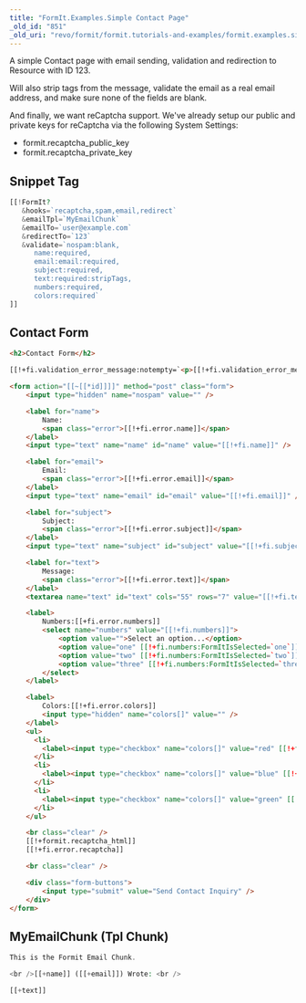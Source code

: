 ```yaml
---
title: "FormIt.Examples.Simple Contact Page"
_old_id: "851"
_old_uri: "revo/formit/formit.tutorials-and-examples/formit.examples.simple-contact-page"
---
```


A simple Contact page with email sending, validation and redirection to Resource with ID 123.

Will also strip tags from the message, validate the email as a real email address, and make sure none of the fields are blank.

And finally, we want reCaptcha support. We've already setup our public and private keys for reCaptcha via the following System Settings:

- formit.recaptcha\_public\_key
- formit.recaptcha\_private\_key

## Snippet Tag

``` php
[[!FormIt?
   &hooks=`recaptcha,spam,email,redirect`
   &emailTpl=`MyEmailChunk`
   &emailTo=`user@example.com`
   &redirectTo=`123`
   &validate=`nospam:blank,
      name:required,
      email:email:required,
      subject:required,
      text:required:stripTags,
      numbers:required,
      colors:required`
]]
```

## Contact Form

``` html
<h2>Contact Form</h2>

[[!+fi.validation_error_message:notempty=`<p>[[!+fi.validation_error_message]]</p>`]]

<form action="[[~[[*id]]]]" method="post" class="form">
    <input type="hidden" name="nospam" value="" />

    <label for="name">
        Name:
        <span class="error">[[!+fi.error.name]]</span>
    </label>
    <input type="text" name="name" id="name" value="[[!+fi.name]]" />

    <label for="email">
        Email:
        <span class="error">[[!+fi.error.email]]</span>
    </label>
    <input type="text" name="email" id="email" value="[[!+fi.email]]" />

    <label for="subject">
        Subject:
        <span class="error">[[!+fi.error.subject]]</span>
    </label>
    <input type="text" name="subject" id="subject" value="[[!+fi.subject]]" />

    <label for="text">
        Message:
        <span class="error">[[!+fi.error.text]]</span>
    </label>
    <textarea name="text" id="text" cols="55" rows="7" value="[[!+fi.text]]">[[!+fi.text]]</textarea>

    <label>
        Numbers:[[+fi.error.numbers]]
        <select name="numbers" value="[[!+fi.numbers]]">
            <option value="">Select an option...</option>
            <option value="one" [[!+fi.numbers:FormItIsSelected=`one`]]>One</option>
            <option value="two" [[!+fi.numbers:FormItIsSelected=`two`]]>Two</option>
            <option value="three" [[!+fi.numbers:FormItIsSelected=`three`]]>Three</option>
        </select>
    </label>

    <label>
        Colors:[[!+fi.error.colors]]
        <input type="hidden" name="colors[]" value="" />
    </label>
    <ul>
      <li>
        <label><input type="checkbox" name="colors[]" value="red" [[!+fi.colors:FormItIsChecked=`red`]] /> Red</label>
      </li>
      <li>
        <label><input type="checkbox" name="colors[]" value="blue" [[!+fi.colors:FormItIsChecked=`blue`]] /> Blue</label>
      </li>
      <li>
        <label><input type="checkbox" name="colors[]" value="green" [[!+fi.colors:FormItIsChecked=`green`]] /> Green</label>
      </li>
    </ul>

    <br class="clear" />
    [[!+formit.recaptcha_html]]
    [[!+fi.error.recaptcha]]

    <br class="clear" />

    <div class="form-buttons">
        <input type="submit" value="Send Contact Inquiry" />
    </div>
</form>
```

## MyEmailChunk (Tpl Chunk)

``` php
This is the Formit Email Chunk.

<br />[[+name]] ([[+email]]) Wrote: <br />

[[+text]]
```
